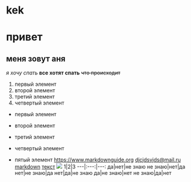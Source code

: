 # kek
# привет 
## меня зовут аня 
_я хочу спать_ 
__все хотят спать__
~~что происходит~~
1. первый элемент
2. второй элемент
3. третий элемент
4. четвертый элемент
+ первый элемент
- второй элемент
+ третий элемент
 - четвертый элемент
 * пятый элемент
 <https://www.markdownguide.org> 
 <djcjdsvjds@mail.ru>
 [markdown](https://www.markdownguide.org)  [текст](https://www.markdownguide.org "это поможет") ![](https://i.ytimg.com/vi/F0m9eJuNbtg/maxresdefault.jpg) 
 1|2|3
---|:---:|---:
да|нет|не знаю
не знаю|нет|да
нет|не знаю|да
нет|да|не знаю
да|не знаю|нет
не знаю|да|нет
